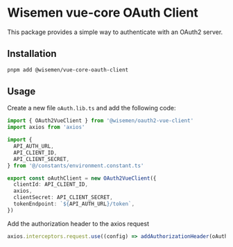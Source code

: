 # Wisemen vue-core OAuth Client

This package provides a simple way to authenticate with an OAuth2 server.

## Installation

```bash
pnpm add @wisemen/vue-core-oauth-client
```

## Usage

Create a new file `oAuth.lib.ts` and add the following code:

```typescript
import { OAuth2VueClient } from '@wisemen/oauth2-vue-client'
import axios from 'axios'

import {
  API_AUTH_URL,
  API_CLIENT_ID,
  API_CLIENT_SECRET,
} from '@/constants/environment.constant.ts'

export const oAuthClient = new OAuth2VueClient({
  clientId: API_CLIENT_ID,
  axios,
  clientSecret: API_CLIENT_SECRET,
  tokenEndpoint: `${API_AUTH_URL}/token`,
})
```

Add the authorization header to the axios request
```typescript
axios.interceptors.request.use((config) => addAuthorizationHeader(oAuthClient, config))
```
